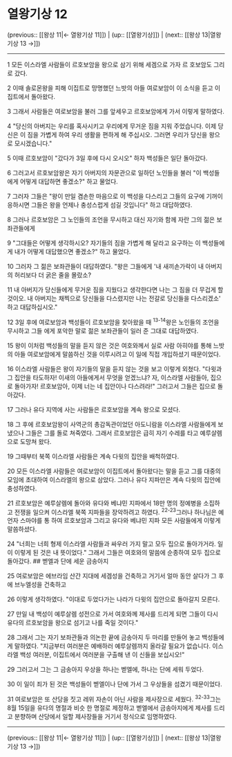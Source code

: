 # 열왕기상 12

(previous:: [[왕상 11|← 열왕기상 11]]) | (up:: [[열왕기상]]) | (next:: [[왕상 13|열왕기상 13 →]])

***




1 
모든 이스라엘 사람들이 르호보암을 왕으로 삼기 위해 세겜으로 가자 르 호보암도 그리로 갔다. 



2 
이때 솔로몬왕을 피해 이집트로 망명했던 느밧의 아들 여로보암이 이 소식을 듣고 이집트에서 돌아왔다. 



3 
그래서 사람들은 여로보암을 불러 그를 앞세우고 르호보암에게 가서 이렇게 말하였다. 



4 
"당신의 아버지는 우리를 혹사시키고 우리에게 무거운 짐을 지워 주었습니다. 이제 당신은 이 짐을 가볍게 하여 우리 생활을 편하게 해 주십시오. 그러면 우리가 당신을 왕으로 모시겠습니다." 



5 
이때 르호보암이 "갔다가 3일 후에 다시 오시오" 하자 백성들은 일단 돌아갔다. 



6 
그러고서 르호보암왕은 자기 아버지의 자문관으로 일하던 노인들을 불러 "이 백성들에게 어떻게 대답하면 좋겠소?" 하고 물었다. 



7 
그러자 그들은 "왕이 만일 겸손한 마음으로 이 백성을 다스리고 그들의 요구에 기꺼이 응하시면 그들은 왕을 언제나 충성스럽게 섬길 것입니다" 하고 대답하였다. 



8 
그러나 르호보암은 그 노인들의 조언을 무시하고 대신 자기와 함께 자란 그의 젊은 보좌관들에게 



9 
"그대들은 어떻게 생각하시오? 자기들의 짐을 가볍게 해 달라고 요구하는 이 백성들에게 내가 어떻게 대답했으면 좋겠소?" 하고 물었다. 



10 
그러자 그 젊은 보좌관들이 대답하였다. "왕은 그들에게 '내 새끼손가락이 내 아버지의 허리보다 더 굵은 줄을 몰랐소? 



11 
내 아버지가 당신들에게 무거운 짐을 지웠다고 생각한다면 나는 그 짐을 더 무겁게 할 것이오. 내 아버지는 채찍으로 당신들을 다스렸지만 나는 전갈로 당신들을 다스리겠소' 하고 대답하십시오." 



12 
3일 후에 여로보암과 백성들이 르호보암을 찾아왔을 때 <sup class="versenum">13-14</sup>왕은 노인들의 조언을 무시하고 그들 에게 포악한 말로 젊은 보좌관들이 일러 준 그대로 대답하였다. 



15 
왕이 이처럼 백성들의 말을 듣지 않은 것은 여호와께서 실로 사람 아히야를 통해 느밧의 아들 여로보암에게 말씀하신 것을 이루시려고 이 일에 직접 개입하셨기 때문이었다. 



16 
이스라엘 사람들은 왕이 자기들의 말을 듣지 않는 것을 보고 이렇게 외쳤다. "다윗과 그 집안을 타도하자! 이새의 아들에게서 무엇을 얻겠느냐? 자, 이스라엘 사람들아, 집으로 돌아가자! 르호보암아, 이제 너는 네 집안이나 다스려라!" 그러고서 그들은 집으로 돌아갔다. 



17 
그러나 유다 지역에 사는 사람들은 르호보암을 계속 왕으로 모셨다. 



18 
그 후에 르호보암왕이 사역군의 총감독관이었던 아도니람을 이스라엘 사람들에게 보냈으나 그들은 그를 돌로 쳐죽였다. 그래서 르호보암은 급히 자기 수레를 타고 예루살렘으로 도망쳐 왔다. 



19 
그때부터 북쪽 이스라엘 사람들은 계속 다윗의 집안을 배척하였다. 



20 
모든 이스라엘 사람들은 여로보암이 이집트에서 돌아왔다는 말을 듣고 그를 대중의 모임에 초대하여 이스라엘의 왕으로 삼았다. 그러나 유다 지파만은 계속 다윗의 집안에 충성하였다. 



21 
르호보암은 예루살렘에 돌아와 유다와 베냐민 지파에서 18만 명의 정예병을 소집하고 전쟁을 일으켜 이스라엘 북쪽 지파들을 장악하려고 하였다. <sup class="versenum">22-23</sup>그러나 하나님은 예언자 스마야를 통 하여 르호보암과 그리고 유다와 베냐민 지파 모든 사람들에게 이렇게 말씀하셨다. 



24 
"너희는 너희 형제 이스라엘 사람들과 싸우러 가지 말고 모두 집으로 돌아가거라. 일이 이렇게 된 것은 내 뜻이었다." 그래서 그들은 여호와의 말씀에 순종하여 모두 집으로 돌아갔다. ## 벧엘과 단에 세운 금송아지 



25 
여로보암은 에브라임 산간 지대에 세겜성을 건축하고 거기서 얼마 동안 살다가 그 후에 브누엘성을 건축하고 



26 
이렇게 생각하였다. "이대로 두었다가는 나라가 다윗의 집안으로 돌아갈지 모른다. 



27 
만일 내 백성이 예루살렘 성전으로 가서 여호와께 제사를 드리게 되면 그들이 다시 유다의 르호보암을 왕으로 섬기고 나를 죽일 것이다." 



28 
그래서 그는 자기 보좌관들과 의논한 끝에 금송아지 두 마리를 만들어 놓고 백성들에게 말하였다. "지금부터 여러분은 예배하러 예루살렘까지 올라갈 필요가 없습니다. 이스라엘 백성 여러분, 이집트에서 여러분을 구출해 낸 이 신들을 보십시오!" 



29 
그러고서 그는 그 금송아지 우상을 하나는 벧엘에, 하나는 단에 세워 두었다. 



30 
이 일이 죄가 된 것은 백성들이 벧엘이나 단에 가서 그 우상들을 섬겼기 때문이었다. 



31 
여로보암은 또 산당을 짓고 레위 자손이 아닌 사람을 제사장으로 세웠다. <sup class="versenum">32-33</sup>그는 8월 15일을 유다의 명절과 비슷 한 명절로 제정하고 벧엘에서 금송아지에게 제사를 드리고 분향하며 산당에서 일할 제사장들을 거기서 정식으로 임명하였다.

***

(previous:: [[왕상 11|← 열왕기상 11]]) | (up:: [[열왕기상]]) | (next:: [[왕상 13|열왕기상 13 →]])
